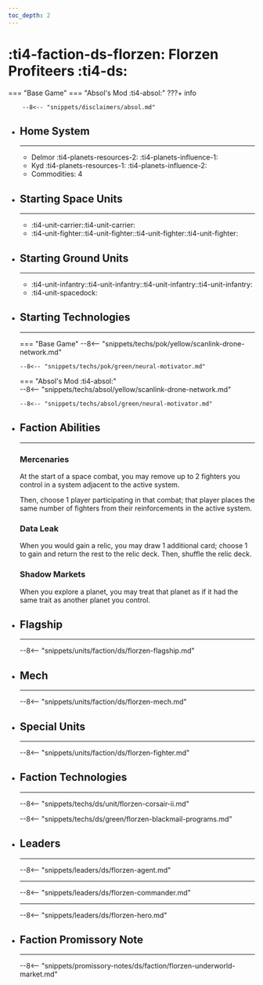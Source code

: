 ```yaml
---
toc_depth: 2
---
```


# :ti4-faction-ds-florzen: Florzen Profiteers :ti4-ds:
=== "Base Game"
=== "Absol's Mod :ti4-absol:" 
    ???+ info

        --8<-- "snippets/disclaimers/absol.md"

<div class="grid cards" markdown>

-   ## __Home System__

    ---

    * Delmor :ti4-planets-resources-2: :ti4-planets-influence-1:
    * Kyd :ti4-planets-resources-1: :ti4-planets-influence-2:
    * Commodities: 4

</div>

<div class="grid cards" markdown>

-   ## __Starting Space Units__

    ---

    * :ti4-unit-carrier::ti4-unit-carrier:
    * :ti4-unit-fighter::ti4-unit-fighter::ti4-unit-fighter::ti4-unit-fighter:

-   ## __Starting Ground Units__

    ---

    * :ti4-unit-infantry::ti4-unit-infantry::ti4-unit-infantry::ti4-unit-infantry:
    * :ti4-unit-spacedock:

-   ## __Starting Technologies__

    ---
    === "Base Game"
        --8<-- "snippets/techs/pok/yellow/scanlink-drone-network.md"

        --8<-- "snippets/techs/pok/green/neural-motivator.md"

    === "Absol's Mod :ti4-absol:"  
        --8<-- "snippets/techs/absol/yellow/scanlink-drone-network.md"

        --8<-- "snippets/techs/absol/green/neural-motivator.md"

-   ## __Faction Abilities__

    ---
    ### **Mercenaries**
    
    At the start of a space combat, you may remove up to 2 fighters you control in a system adjacent to the active system. 
    
    Then, choose 1 player participating in that combat; that player places the same number of fighters from their reinforcements in the active system.

    ### **Data Leak**
    
    When you would gain a relic, you may draw 1 additional card; choose 1 to gain and return the rest to the relic deck. Then, shuffle the relic deck.

    ### **Shadow Markets**
    
    When you explore a planet, you may treat that planet as if it had the same trait as another planet you control.

-   ## __Flagship__

    ---
    --8<-- "snippets/units/faction/ds/florzen-flagship.md"

-   ## __Mech__

    ---
    --8<-- "snippets/units/faction/ds/florzen-mech.md"

</div>

<div class="grid cards" markdown>

-   ## __Special Units__

    ---
    --8<-- "snippets/units/faction/ds/florzen-fighter.md"

</div>

<div class="grid cards" markdown>

-   ## __Faction Technologies__

    ---

    --8<-- "snippets/techs/ds/unit/florzen-corsair-ii.md"

    --8<-- "snippets/techs/ds/green/florzen-blackmail-programs.md"


-   ## __Leaders__

    ---
    
    --8<-- "snippets/leaders/ds/florzen-agent.md"

    ---

    --8<-- "snippets/leaders/ds/florzen-commander.md"

    ---

    --8<-- "snippets/leaders/ds/florzen-hero.md"

-   ## __Faction Promissory Note__

    ---
    --8<-- "snippets/promissory-notes/ds/faction/florzen-underworld-market.md"

</div>